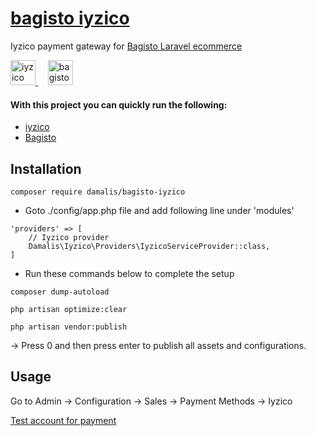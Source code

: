 # [bagisto iyzico](https://github.com/damalis/bagisto-iyzico)

Iyzico payment gateway for [Bagisto Laravel ecommerce](https://bagisto.com/)

<p align="left"> <a href="https://www.iyzico.com/" target="_blank" rel="noreferrer"> <img src="https://avatars.githubusercontent.com/u/3815564?s=200&v=4" alt="iyzico" height="40" width="40"/> </a>&nbsp;&nbsp;&nbsp; <a href="https://bagisto.com/" target="_blank" rel="noreferrer"> <img src="https://avatars.githubusercontent.com/u/43133047?s=200&v=4" alt="bagisto laravel ecommerce" width="40" height="40" width="40"/> </a>

#### With this project you can quickly run the following:

- [iyzico](https://github.com/iyzico/iyzipay-php)
- [Bagisto](https://github.com/bagisto)

## Installation

```
composer require damalis/bagisto-iyzico
```

- Goto ./config/app.php file and add following line under 'modules'

```
'providers' => [
	// Iyzico provider
	Damalis\Iyzico\Providers\IyzicoServiceProvider::class,
]
```

- Run these commands below to complete the setup

```
composer dump-autoload
```

```
php artisan optimize:clear
```

```
php artisan vendor:publish
```

-> Press 0 and then press enter to publish all assets and configurations.

## Usage

Go to Admin -> Configuration -> Sales -> Payment Methods -> Iyzico

[Test account for payment](https://sandbox-merchant.iyzipay.com/auth/login)
